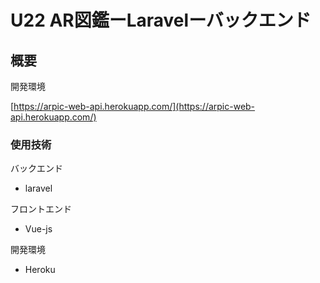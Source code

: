 # U22 AR図鑑ーLaravelーバックエンド

## 概要

開発環境

[https://arpic-web-api.herokuapp.com/](https://arpic-web-api.herokuapp.com/) 


### 使用技術

バックエンド

* laravel

フロントエンド

* Vue-js

開発環境

* Heroku


